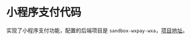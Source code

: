 # 小程序支付代码
实现了小程序支付功能，配置的后端项目是 `sandbox-wxpay-wxa`，[项目地址](https://github.com/Tangxinzi/sandbox-wxpay-wxa)。
